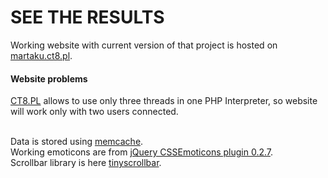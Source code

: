 # SEE THE RESULTS
Working website with current version of that project is hosted on [martaku.ct8.pl](http://martaku.ct8.pl/komunikator).

#### Website problems
[CT8.PL](https://www.ct8.pl) allows to use only three threads in one PHP Interpreter, so website will work only with two users connected.

\
Data is stored using [memcache](https://www.php.net/manual/en/class.memcache.php).\
Working emoticons are from [jQuery CSSEmoticons plugin 0.2.7](https://github.com/JangoSteve/jQuery-CSSEmoticons).\
Scrollbar library is here [tinyscrollbar](https://github.com/wieringen/tinyscrollbar).
